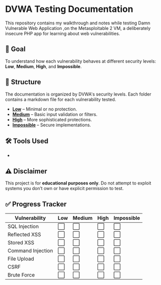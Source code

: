 # DVWA Testing Documentation

This repository contains my walkthrough and notes while testing Damn Vulnerable Web Application ,on the Metasploitable 2 VM, a deliberately insecure PHP app for learning about web vulnerabilities.

## 🎯 Goal
To understand how each vulnerability behaves at different security levels: **Low**, **Medium**, **High**, and **Impossible**.

## 📂 Structure

The documentation is organized by DVWA's security levels. Each folder contains a markdown file for each vulnerability tested.

- **[Low](./Low)** – Minimal or no protection.
- **[Medium](./Medium)** – Basic input validation or filters.
- **[High](./High)** – More sophisticated protections.
- **[Impossible](./Impossible)** – Secure implementations.

## 🛠 Tools Used
- 


## ⚠️ Disclaimer

This project is for **educational purposes only**. Do not attempt to exploit systems you don’t own or have explicit permission to test.

## ✅ Progress Tracker

| Vulnerability     | Low | Medium | High | Impossible |
|-------------------|-----|--------|------|------------|
| SQL Injection     | ⬜  | ⬜     | ⬜   | ⬜       |
| Reflected XSS     | ⬜  | ⬜     | ⬜   | ⬜       |
| Stored XSS        | ⬜  | ⬜     | ⬜   | ⬜       |
| Command Injection | ⬜  | ⬜     | ⬜   | ⬜       |
| File Upload       | ⬜  | ⬜     | ⬜   | ⬜       |
| CSRF              | ⬜  | ⬜     | ⬜   | ⬜       |
| Brute Force       | ⬜  | ⬜     | ⬜   | ⬜       |
